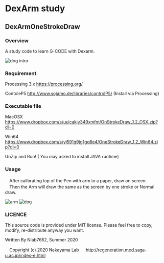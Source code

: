 DexArm study
====
## DexArmOneStrokeDraw

### Overview

  A study code to learn G-CODE with Dexarm.

![dog intro](https://user-images.githubusercontent.com/53891066/91371352-b714b400-e84b-11ea-890c-a1b06183c799.gif)


### Requirement 

  Processing 3.x
  https://processing.org/
  
 ContoleP5
 http://www.sojamo.de/libraries/controlP5/
  (Install via Processing)
 
 ### Executable file

 MacOSX https://www.dropbox.com/s/uulcakiy349xmfm/OnStrokeDraw_1.2_OSX.zip?dl=0
 
 Win64 https://www.dropbox.com/s/yj591g9jg1gq8e4/OneStrokeDraw_1.2_Win64.zip?dl=0

 UnZip and Run!
 ( You may asked to install JAVA runtime)

### Usage
　After calibrating top of the Pen with arm to a paper, draw on screen.
　Then the Arm will draw the same as the screen by one stroke or Normal draw.
 
![arm](https://user-images.githubusercontent.com/53891066/91298407-f3f49280-e7da-11ea-9e99-bf575e732066.JPG)
![dog](https://user-images.githubusercontent.com/53891066/91298419-f6ef8300-e7da-11ea-8462-c06707a256b6.JPG)


### LICENCE
This source code is provided under MIT license. Please feel free to copy, modify, re-distribute anyway you want.

Written By Nlab7652, Summer 2020

 　Copyright (c) 2020 Nakayama Lab
 　  http://regeneration.med.saga-u.ac.jp/index-e.html
